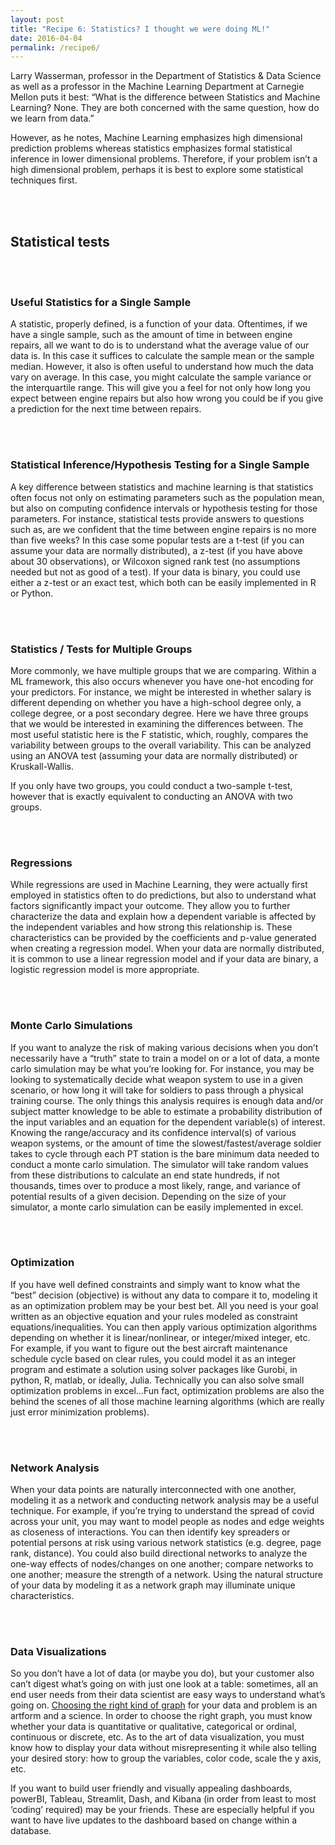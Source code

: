 ```yaml
---
layout: post
title: "Recipe 6: Statistics? I thought we were doing ML!"
date: 2016-04-04
permalink: /recipe6/
---
```


Larry Wasserman, professor in the Department of Statistics & Data Science as well as a professor in the Machine Learning Department at Carnegie Mellon puts it best: “What is the difference between Statistics and Machine Learning? None. They are both concerned with the same question, how do we learn from data.”

However, as he notes, Machine Learning emphasizes high dimensional prediction problems whereas statistics emphasizes formal statistical inference in lower dimensional problems. Therefore, if your problem isn’t a high dimensional problem, perhaps it is best to explore some statistical techniques first.


<br><br>
## Statistical tests

<br><br>
### Useful Statistics for a Single Sample
A statistic, properly defined, is a function of your data. Oftentimes, if we have a single sample, such as the amount of time in between engine repairs,  all we want to do is to understand what the average value of our data is. In this case it suffices to calculate the sample mean or the sample median. However, it also is often useful to understand how much the data vary on average. In this case, you might calculate the sample variance or the interquartile range. This will give you a feel for not only how long you expect between engine repairs but also how wrong you could be if you give a prediction for the next time between repairs.

<br><br>
### Statistical Inference/Hypothesis Testing for a Single Sample  
A key difference between statistics and machine learning is that statistics often focus not only on estimating parameters such as the population mean, but also on computing confidence intervals or hypothesis testing for those parameters. For instance, statistical tests provide answers to questions such as, are we confident that the time between engine repairs is no more than five weeks? In this case some popular tests are a t-test (if you can assume your data are normally distributed), a z-test (if you have above about 30 observations), or Wilcoxon signed rank test (no assumptions needed but not as good of a test). If your data is binary, you could use either a z-test or an exact test, which both can be easily implemented in R or Python.

<br><br>
### Statistics / Tests for Multiple Groups
More commonly, we have multiple groups that we are comparing. Within a ML framework, this also occurs whenever you have one-hot encoding for your predictors. For instance, we might be interested in whether salary is different depending on whether you have a high-school degree only, a college degree, or a post secondary degree. Here we have three groups that we would be interested in examining the differences between. The most useful statistic here is the F statistic, which, roughly, compares the variability between groups to the overall variability. This can be analyzed using an ANOVA test (assuming your data are normally distributed) or Kruskall-Wallis.

If you only have two groups, you could conduct a two-sample t-test, however that is exactly equivalent to conducting an ANOVA with two groups.

<br><br>
### Regressions
While regressions are used in Machine Learning, they were actually first employed in statistics often to do predictions, but also to understand what factors significantly impact your outcome. They allow you to further characterize the data and explain how a dependent  variable is affected by the independent variables and how strong this relationship is.  These characteristics can be  provided by the coefficients and p-value  generated when creating a regression model. When your data are normally distributed, it is common to use a linear regression model and if your data are binary, a logistic regression model is more appropriate.

<br><br>
### Monte Carlo Simulations
If you want to analyze the risk of making various decisions when you don’t necessarily have a “truth” state to train a model on or a lot of data, a monte carlo simulation  may be what you’re looking for.  For instance, you may be looking to systematically decide what weapon system to use in a given scenario, or how long it will take for soldiers to pass through a physical training course. The only things this analysis requires is enough data and/or subject matter knowledge to be able to estimate a probability distribution of the input variables and an equation for the dependent variable(s) of interest.  Knowing the range/accuracy and its confidence interval(s) of various weapon systems, or the amount of time the slowest/fastest/average soldier takes to cycle through each PT station  is the bare minimum data needed to conduct a monte carlo simulation.  The simulator will take random values from these distributions to calculate an end state hundreds, if not thousands, times over to produce a most likely, range, and variance of potential results of a given decision. Depending on the size of your simulator, a monte carlo simulation can be easily implemented in excel.

<br><br>
### Optimization
 If you have well defined constraints and simply want to know what the “best” decision  (objective) is without any data to compare it to, modeling it as an optimization problem may be your best bet.    All you need is your goal written as an objective equation and your rules modeled as constraint equations/inequalities.  You can then apply various optimization algorithms depending on whether it is linear/nonlinear, or integer/mixed integer, etc.  For example, if you want to figure out the best aircraft maintenance schedule cycle  based on clear rules, you could model it as an integer program and estimate a solution using solver packages like Gurobi,  in python, R, matlab, or ideally, Julia. Technically you can also solve small optimization problems in excel...Fun fact, optimization problems are  also the behind the scenes of all those machine learning algorithms (which are really  just error minimization problems).  

<br><br>
### Network Analysis
When your data points are  naturally interconnected with one another, modeling it as a network and conducting network analysis may be a useful technique.  For example, if you’re trying to understand the spread of covid across your unit, you may want to model people as nodes and edge weights as closeness of interactions.  You can then identify key spreaders or potential persons at risk using various network statistics (e.g. degree, page rank, distance).   You could also build directional networks to analyze the one-way effects of nodes/changes on one another; compare networks to one another; measure the strength of a network. Using the natural structure of your data by modeling it as a network graph may illuminate unique characteristics.

<br><br>
### Data Visualizations
So you don’t have a lot of data (or maybe you do), but your customer also can’t digest what’s going on with just one look at a table: sometimes, all an end user needs from their data scientist are easy ways to understand what’s going on. [Choosing the right kind of graph](https://bookdown.org/ejvanholm/Textbook/displaying-data.html) for your data and problem is an artform and a science.  In order to choose the right graph, you must know whether your data is quantitative or qualitative,  categorical or ordinal,  continuous or discrete, etc. As to the art of data visualization, you must know how to display your data without misrepresenting it while also telling your desired story: how to group the variables, color code, scale the y axis, etc.

If you want to build user friendly and visually appealing dashboards, powerBI, Tableau, Streamlit, Dash, and Kibana (in order from least to most ‘coding’ required) may be your friends. These are especially helpful if you want to have live updates to the dashboard based on change within a database.
